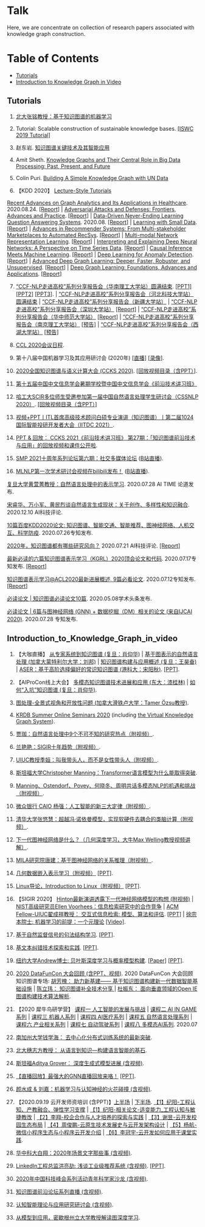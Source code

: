 # Talk



Here, we are concentrate on collection of research papers associated with knowledge graph construction.   


Table of Contents
=================

<!--   * [Research Report of Knowledge Graph](#Research_Report_of_Knowledge_Graph) -->
  * [Tutorials](#Tutorials)
  * [Introduction to Knowledge Graph in Video](#Introduction_to_Knowledge_Graph_in_video)
<!--   * [Tools](#Tools) -->
<!--   * [学术江湖](#学术江湖) -->


## Tutorials
1. [北大张铭教授：基于知识图谱的机器学习](https://mp.weixin.qq.com/s/A98Pr2KdR3o37Hd-bLFYvQ)


2. Tutorial: Scalable construction of sustainable knowledge bases. [[ISWC 2019 Tutorial]](https://ottr.xyz/event/2019-10-267-iswc/)


3. 赵东岩. [知识图谱关键技术及其智能应用](tutorials/北京大学-赵东岩-知识图谱的关键技术及其智能应用.pdf)


4. Amit Sheth. [Knowledge Graphs and Their Central Role in Big Data Processing: Past, Present, and Future](tutorials/Knowledge_Graphs_and_Their_Central_Role_in_Big_Data_Processing.pdf)


5. Colin Puri. [Building A Simple Knowledge Graph with UN Data](https://assets.pubpub.org/ike3bea9/71590171394041.pdf)


6. 【KDD 2020】 [Lecture-Style Tutorials](https://www.kdd.org/kdd2020/tutorials/lecture-tutorials) 

[Recent Advances on Graph Analytics and Its Applications in Healthcare](http://www.calvinzang.com/kdd2020_tutorial_medical_graph_analytics.html). 2020.08.24. [[Report]](https://mp.weixin.qq.com/s/q9T1GAb7-FezTBBIt5Hmqw) | [Adversarial Attacks and Defenses: Frontiers, Advances and Practice](https://sites.google.com/view/kdd-2020-attack-and-defense). [[Report]](https://mp.weixin.qq.com/s/-1hDSYzYLx4-n6Y-LFuAvw) | [Data-Driven Never-Ending Learning Question Answering Systems](http://megagon.ai/nelqa). 2020.08. [[Report]](https://mp.weixin.qq.com/s/TvFGbn39UAfhwTiwGGLmLw) | [Learning with Small Data](https://sites.psu.edu/kdd20tutorial/). [[Report]](https://mp.weixin.qq.com/s/p35yUJLIrQNG1bE0skBAJQ) | [Advances in Recommender Systems: From Multi-stakeholder Marketplaces to Automated RecSys](https://sites.google.com/view/kdd20-marketplace-autorecsys/). [[Report]](hhttps://mp.weixin.qq.com/s/4l2T8zAZeFC3pUJMb9ZCIg) | [Multi-modal Network Representation Learning](https://chuxuzhang.github.io/KDD20_Tutorial.html). [[Report]](https://mp.weixin.qq.com/s/iWjoZ3vxJ6vXqVjQl-bDzQ) | [Interpreting and Explaining Deep Neural Networks: A Perspective on Time Series Data](http://xai.kaist.ac.kr/Tutorial/2020/). [[Report]](https://mp.weixin.qq.com/s/rzwhLuM0OA1KlPw2tr8x4Q) | [Causal Inference Meets Machine Learning](http://kdd2020tutorial.thumedialab.com/). [[Report]](https://mp.weixin.qq.com/s/DHQMBkBo_XqSsyddDxqJ5w) | [Deep Learning for Anomaly Detection](https://sites.google.com/view/kdd2020deepeye/home). [[Report]](https://mp.weixin.qq.com/s/XXNw9ttT0BetZgqnrr68hw) | [Advanced Deep Graph Learning: Deeper, Faster, Robuster, and Unsupervised](https://ai.tencent.com/ailab/ml/KDD-Deep-Graph-Learning.html). [[Report]](https://mp.weixin.qq.com/s/hvVxgND75-sKUdWhr-OWOw) | [Deep Graph Learning: Foundations, Advances and Applications](https://ai.tencent.com/ailab/ml/KDD-Deep-Graph-Learning.html). [[Report]](https://mp.weixin.qq.com/s/-Aj9DsuDokSXIC6Nzv71gA) 


7. [“CCF-NLP走进高校”系列分享报告会（华南理工大学站）圆满结束](https://mp.weixin.qq.com/s/1Q7QoWVE30JbvJ958eQtDQ). [[PPT1]](./CCF-NLP_SCUT/基于翻译的无监督跨语言迁移学习-张梅山.pdf) [[PPT2]](./CCF-NLP_SCUT/基于知识的文本语义理解与文本生成-赵东岩.pdf) [[PPT3]](./CCF-NLP_SCUT/预训练语言模型研究进展-刘群.pdf). | [“CCF-NLP走进高校”系列分享报告会（河北科技大学站）圆满结束](https://mp.weixin.qq.com/s/n00HXPg_mOmhgLzzeAYICg) | [“CCF-NLP走进高校”系列分享报告会（新疆大学站）](https://www.yanxishe.com/events/ccf-nlp-xju) | [“CCF-NLP走进高校”系列分享报告会（深圳大学站）](https://www.yanxishe.com/events/ccf-nlp-szu) [[Report]](https://mp.weixin.qq.com/s/yTPBQAg0RVwJ7dLa9EDYUg) |  [“CCF-NLP走进高校”系列分享报告会（华中师范大学站）](https://www.yanxishe.com/events/ccf-nlp-ccnu) [[Report]](https://mp.weixin.qq.com/s/nV54Ir99kHBP8LHgk17Jdg) |  [“CCF-NLP走进高校”系列分享报告会（南京理工大学站）](https://) [[预告]](https://mp.weixin.qq.com/s/AIxU0zaY02k7pUd59835ig) | [“CCF-NLP走进高校”系列分享报告会（西湖大学站）](https://) [[预告]](https://mp.weixin.qq.com/s/vY27MmtNuCjcsuljfq16DQ)


8. [CCL 2020会议日程](http://cips-cl.org/static/CCL2020/program.html). 


9. 第十八届中国机器学习及其应用研讨会 (2020年) [[直播]](https://live.bilibili.com/22604819) [[录像]](https://www.bilibili.com/s/video/BV1aK4y1E7b1). 


10. [2020全国知识图谱与语义计算大会 (CCKS 2020)](http://sigkg.cn/ccks2020/?page_id=440). [[回放视频目录（含PPT）]](https://hub.baai.ac.cn/view/4155). 


11. [第十五届中国中文信息学会暑期学校暨中国中文信息学会《前沿技术讲习班》](http://conference.cipsc.org.cn/ssatt2020/#tangjian)


12. [哈工大SCIR多位师生受邀参加第一届中国自然语言处理学生研讨会（CSSNLP 2020）](https://mp.weixin.qq.com/s/J18aIqYxME1GpvULny2uFg). [[回放视频目录（含PPT）]](http://conference.cipsc.org.cn/cssnlp/#/)


13. [视频+PPT丨ITL首席高级技术顾问白硕专业演讲（知识图谱）丨第二届1024国际智能投研开发者大会（IITDC 2021）](https://mp.weixin.qq.com/s/AkwUeCAby6xpsI0wZuhPbA). 


14. [PPT & 回放： CCKS 2021《前沿技术讲习班》 第27期：「知识图谱前沿技术与应用」的回放视频和课件公开啦](https://hub.baai.ac.cn/view/11404).


15. [SMP 2021十周年系列论坛第六期：社交多媒体论坛](https://event.baai.ac.cn/activities/220) ([B站直播](https://live.bilibili.com/21484823)).


16. [MLNLP第一次学术研讨会视频在bilibili发布！](https://mp.weixin.qq.com/s/ScoPK8VlbiAUwazRqEMETQ) ([B站直播](https://www.bilibili.com/video/BV1bP4y1J7j9)).



<!-- ## Research_Report_of_Knowledge_Graph
1. [知识图谱助力疫情防控和复工复产案例集](http://www.cesi.cn/images/editor/20200302/20200302142150265.pdf). 2020年第1期. [[Report]](http://www.cesi.cn/images/editor/20200302/20200302142150265.pdf)


2. [2020年中国知识图谱行业研究报告](./report/2020年中国知识图谱行业研究报告.pdf). 2020年. [[Report]](./report/2020年中国知识图谱行业研究报告.pdf)


3. [Research Report of Knowledge Graph](https://static.aminer.cn/misc/pdf/knowledgegraph.pdf). 2019年第2期. [[Report]](https://static.aminer.cn/misc/pdf/knowledgegraph.pdf)


4. [知识图谱标准化白皮书](report/知识图谱标准化白皮书_2019.pdf). 2019版. [[Report]](report/知识图谱标准化白皮书_2019.pdf)


5. [知识图谱发展报告](report/KGDevReport2018.pdf). 2018.08. [[Report]](report/KGDevReport2018.pdf) -->


[复旦大学黄萱菁教授：自然语言处理中的表示学习](https://mp.weixin.qq.com/s/4rXYrAMiXXzURhXKQ09-3g). 2020.07.28 AI TIME 论道发布.


[宋睿华、万小军、黄民烈谈自然语言生成现状：关于创作、多样性和知识融合](https://mp.weixin.qq.com/s/4rXYrAMiXXzURhXKQ09-3g). 2020.12.10 AI科技评论.



[10篇百度KDD2020论文: 知识图谱、智能交通、智能推荐、图神经网络、人机交互、科学防疫](https://mp.weixin.qq.com/s/7ueI-bGLkG7lY3EIu7hcqw). 2020.07.26专知发布.


[2020年，知识图谱都有哪些研究风向？](https://mp.weixin.qq.com/s?__biz=MzA5ODEzMjIyMA==&mid=2247514469&idx=2&sn=74159f99caef7a1ec010e8851194cd52&chksm=9094b0f6a7e339e009045e5f2221e644e8a84ec55f86271ea32a8ecf53fecfb951894684b87f&mpshare=1&scene=1&srcid=0721RooC2I3vuWtZqH6l5GAO&sharer_sharetime=1595315015911&sharer_shareid=6a8a89e40ac625725a7e138018e905a5&key=fdd054e9602c88a6e0941b52b267ffa896a5b22b0e9d60a20570b403d0c9d3ca14c51e5362aae3ecdbd7c757507b40aaea6de04fdc9db3502a7cb97d46785122165362851b9c9fbb2bee0e83234c425e&ascene=1&uin=NjI1MjE3OTQy&devicetype=Windows+10+x64&version=62090529&lang=zh_CN&exportkey=AYd5G6GzFmjt3WThzBOHvcw%3D&pass_ticket=u22P4Ln7XC2%2BsP9KHYz6j5EqMiGjJz9%2FLgFaLO91IUgeudkS51Ftz8tgNaRL0uK2)  2020.07.21 AI科技评论. [[Report]](https://mp.weixin.qq.com/s?__biz=MzA5ODEzMjIyMA==&mid=2247514469&idx=2&sn=74159f99caef7a1ec010e8851194cd52&chksm=9094b0f6a7e339e009045e5f2221e644e8a84ec55f86271ea32a8ecf53fecfb951894684b87f&mpshare=1&scene=1&srcid=0721RooC2I3vuWtZqH6l5GAO&sharer_sharetime=1595315015911&sharer_shareid=6a8a89e40ac625725a7e138018e905a5&key=fdd054e9602c88a6e0941b52b267ffa896a5b22b0e9d60a20570b403d0c9d3ca14c51e5362aae3ecdbd7c757507b40aaea6de04fdc9db3502a7cb97d46785122165362851b9c9fbb2bee0e83234c425e&ascene=1&uin=NjI1MjE3OTQy&devicetype=Windows+10+x64&version=62090529&lang=zh_CN&exportkey=AYd5G6GzFmjt3WThzBOHvcw%3D&pass_ticket=u22P4Ln7XC2%2BsP9KHYz6j5EqMiGjJz9%2FLgFaLO91IUgeudkS51Ftz8tgNaRL0uK2)


[最新必读的六篇知识图谱表示学习（KGRL）2020顶会论文和代码](https://mp.weixin.qq.com/s/HYRG0nAQZujD8xVd4l5oWg). 2020.07.17专知发布. [[Report]](https://mp.weixin.qq.com/s/HYRG0nAQZujD8xVd4l5oWg)


[知识图谱表示学习@ACL2020最新进展概述, 9篇必看论文](https://www.zhuanzhi.ai/vip/2b6f45498f1e7816ec03e2231147c63a). 2020.07.12专知发布. [[Report]](https://www.zhuanzhi.ai/vip/2b6f45498f1e7816ec03e2231147c63a)


[必读论文 | 知识图谱必读论文10篇](https://mp.weixin.qq.com/s/C48sunMM0nmh4JNBcdfsmQ). 2020.05.08学术头条发布. 


[必读论文 | 6篇与图神经网络 (GNN) + 数据挖掘（DM）相关的论文 (来自IJCAI 2020)](https://mp.weixin.qq.com/s/bMEijvGOMsxk9mq8waFo6A). 2020.07.28 专知发布. 



## Introduction_to_Knowledge_Graph_in_video
1. 【大咖直播】 [从专家系统到知识图谱 (复旦：肖仰华)](https://appqtulvsie4217.pc.xiaoe-tech.com/detail/l_5ef01ed2d783b_w1RwXHpq/4?fromH5=true) | [基于图表示的自然语言处理 (加拿大蒙特利尔大学：刘邦)](https://appqtulvsie4217.pc.xiaoe-tech.com/detail/l_5ef1b9b71397b_MtIvEcQG/4) | [知识图谱构建与应用概述 (复旦：王昊奋)](https://appqtulvsie4217.pc.xiaoe-tech.com/detail/l_5dc116dde4ed6_kBv6z1GD/4) | [ASER：基于高阶选择偏好的常识知识图谱 (港科大：宋阳秋)](https://appqtulvsie4217.pc.xiaoe-tech.com/detail/l_5ef850e6720be_mtssEqor/4). [[PPT]](./report/知识图谱前沿论坛系列-宋阳秋老师-0701.pdf). 


2. 【AIProCon线上大会】 [多模态知识图谱技术进展和应用 (东大：漆桂林)](https://appqtulvsie4217.pc.xiaoe-tech.com/detail/l_5efd8a0ed777a_GqfnLABY/4?fromH5=true) | [如何“入坑”知识图谱 (复旦：肖仰华)](https://appqtulvsie4217.pc.xiaoe-tech.com/detail/l_5efd899b7b3c6_djHhAq4T/4). 


3. [图处理-全景式视角和开放性问题 (加拿大滑铁卢大学：Tamer Özsu教授)](https://www.bilibili.com/video/BV1QK4y147yz). 


4. [KRDB Summer Online Seminars 2020](http://www.inf.unibz.it/krdb/sos-2020/) (including [the Virtual Knowledge Graph System](https://mp.weixin.qq.com/s?__biz=MzU2NzY1ODkzMQ==&mid=2247484239&idx=1&sn=312bebf5d943fbe99cf1a843ecedd816&chksm=fc989393cbef1a8510875c12d8a258f460beaffb2f4755e9376c0bf8b8cd50dcacdb4053a373&mpshare=1&scene=1&srcid=0709wQfF8fxVjoWlGjVq282O&sharer_sharetime=1594366777441&sharer_shareid=6a8a89e40ac625725a7e138018e905a5&key=ad9249a4d4ce1ee49b33e4d208a3864620ee488ef073c6f9d9ca677fadf10a839e17785407511e0d530412d379279f1ae858b1e3fa07e088ffa020f9c634b5effe973091ac99d32a9a80595a6cd59ead&ascene=1&uin=NjI1MjE3OTQy&devicetype=Windows+10+x64&version=62090529&lang=zh_CN&exportkey=Abpq3eMmZDK14fEmGCr7SpM%3D&pass_ticket=9IaydkjtYl4tLECMPyCckLXaO%2BS5G3IeImiwfVE7LsaEMSiz0ZFxymDk9%2BD8RZ2f)). 


5. [贾珈：自然语言处理中9个不可不知的研究热点（附视频）](https://mp.weixin.qq.com/s/vk3QDyvVIma8vjDsyYauNA). 


6. [兰艳艳：SIGIR十年趋势（附视频）](https://mp.weixin.qq.com/s/bBs9q2MWgW2x341hcY1UeA).


7. [UIUC教授季姮：叫我带头人，而不是女性带头人（附视频）](https://mp.weixin.qq.com/s?__biz=MzU5ODg0MTAwMw==&mid=2247488954&idx=2&sn=a668c9721646307b0d0288ea91758e70&chksm=febf567ec9c8df68598111114bc4fefc7d00536433f9ff0034074847967656309372c482a6ef&mpshare=1&scene=1&srcid=072088gd2sbPTexh5frnI6sf&sharer_sharetime=1595219293214&sharer_shareid=6a8a89e40ac625725a7e138018e905a5&key=a1d17b2e5fa7909215e9d980dcb5f401880959b9e1646134e3e439d74a9866e2b867254a20edf294c8c6853a8d9b96452ba26c95898dc71f97d5b1e66461ba006a82532845f336944780030b852d8ebb&ascene=1&uin=NjI1MjE3OTQy&devicetype=Windows+10+x64&version=62090529&lang=zh_CN&exportkey=AcXL7cih0v7IgRusolM8%2BpM%3D&pass_ticket=u22P4Ln7XC2%2BsP9KHYz6j5EqMiGjJz9%2FLgFaLO91IUgeudkS51Ftz8tgNaRL0uK2).


8. [斯坦福大学Christopher Manning：Transformer语言模型为什么能取得突破](https://mp.weixin.qq.com/s/zOy3ox42YJHyEBW8g7MjdA).


9. [Manning、Ostendorf、Povey、何晓冬、周明共话多模态NLP的机遇和挑战（附视频）](https://mp.weixin.qq.com/s?__biz=MzU5ODg0MTAwMw==&mid=2247488568&idx=1&sn=d9351b098be46f7bb69d18c6f59ac8a1&chksm=febf57fcc9c8deea89561f083767bd19baa649b2fbade7ab44ec8796a486d08788ce651aec35&mpshare=1&scene=1&srcid=0721JhvqaELEPSIHFymIZnmm&sharer_sharetime=1595341020119&sharer_shareid=6a8a89e40ac625725a7e138018e905a5&key=7adf10a6617c6315caf360f1431bbd4bf92a2359c737b880898fd93e7bc029428cebb2197fb89319f4444029988f05f8ac8a7a64ea88137e12ae4e46d7a5f676f4cedc20b1595d774aa60b8d9214d0e1&ascene=1&uin=NjI1MjE3OTQy&devicetype=Windows+10+x64&version=62090529&lang=zh_CN&exportkey=AUbyR9VFQn8MirIMAmhW8mI%3D&pass_ticket=742stD4QfQtBM2dzDr8C1odLrmSrLQq%2BlQcwt%2B8Jwx7%2FYXbWSRp0UT8XjRt1eM0P).


10. [微众银行 CAIO 杨强：人工智能的新三大定律（附视频）](https://mp.weixin.qq.com/s?__biz=MzU5ODg0MTAwMw==&mid=2247489044&idx=1&sn=881149ecd1a35c183fd4e65ddbdcb958&chksm=febf55d0c9c8dcc6f6965ca47391c231b79eedd81f0f167d9069e7d5488aa2d38c1d39eaf561&mpshare=1&scene=1&srcid=07214riMr8Z0GdFYCecEO7i2&sharer_sharetime=1595340803385&sharer_shareid=6a8a89e40ac625725a7e138018e905a5&key=349ef81838e6cf3c96afd23987a3a607a7374359b5ad9149abb93b3346cb6c18e3dde8252bb5bb30743e5b27de466dc4fd2a930bf418beb006d7c2eddf5ab4dea8bb1d1ce06a35ca72743743fddaf077&ascene=1&uin=NjI1MjE3OTQy&devicetype=Windows+10+x64&version=62090529&lang=zh_CN&exportkey=AUFUM4OIk2880mUQVd3lsaQ%3D&pass_ticket=742stD4QfQtBM2dzDr8C1odLrmSrLQq%2BlQcwt%2B8Jwx7%2FYXbWSRp0UT8XjRt1eM0P).


11. [清华大学张悠慧：超越冯·诺依曼模型，实现软硬件去耦合的类脑计算（附视频）](https://mp.weixin.qq.com/s?__biz=MzU5ODg0MTAwMw==&mid=2247488684&idx=1&sn=2b7cb9152a7e5faa8af0f34acf3e285e&chksm=febf5768c9c8de7ea1594e8cc109f0b2ee056a75389ae604b0738b67d139f154ac8c819a8c02&mpshare=1&scene=1&srcid=0721yeiOrY8dVNmZjzWiXRKD&sharer_sharetime=1595341006829&sharer_shareid=6a8a89e40ac625725a7e138018e905a5&key=fdd054e9602c88a6d1d092f3d5e3ff59b2f155b1b897d2577ec65d11be8c46cf17c8d32e5a69310b90d9729b156fe16e4ffada576cd8d616782ecc80b588e07e072e4b2c8f43c57ac0fca5da373c922c&ascene=1&uin=NjI1MjE3OTQy&devicetype=Windows+10+x64&version=62090529&lang=zh_CN&exportkey=AZ%2FGavZVVM0WawcZj5egzdc%3D&pass_ticket=742stD4QfQtBM2dzDr8C1odLrmSrLQq%2BlQcwt%2B8Jwx7%2FYXbWSRp0UT8XjRt1eM0P).


12. [下一代图神经网络是什么？（几何深度学习，大牛Max Welling教授视频讲解）](https://mp.weixin.qq.com/s/PSIFmk9aEafvzm74SGwRrQ).


13. [MILA研究院唐建：基于图神经网络的关系推理（附视频）](https://mp.weixin.qq.com/s/SIawiyranfCcznKWxB0yvA).


14. [几何数据嵌入表示学习（附视频）](https://mp.weixin.qq.com/s/SIawiyranfCcznKWxB0yvA) [[PPT]](./report/Learned_Embeddings_of_Geometric_Data.pdf).


15. [Linux导论，Introduction to Linux（附视频）](https://mp.weixin.qq.com/s/K5aRRqdAYgNoswMy4yEp3Q) [[PPT]](http://www.hpc.lsu.edu/training/weekly-materials/2020-Summer/HPC_Linux_Summer_2020.pdf).


16. 【SIGIR 2020】 [Hinton最新演讲透露下一代神经网络模型的构想 (附视频)](https://mp.weixin.qq.com/s/SNOaBJ-9hVT3ZS4bhyaypg) | [NIST高级研究员Ellen Voorhees：信息检索研究中的合作竞争](https://mp.weixin.qq.com/s?__biz=MzU5ODg0MTAwMw==&mid=2247489494&idx=1&sn=ba820562047027952e441a70bde08427&chksm=febf5412c9c8dd04b25bb112dc535437f1b1ddaa12f0b24be8f6177aea7ab2c256dd0ceb4011&mpshare=1&scene=1&srcid=0729Qwtqk9MFeWk4bqMFGEGm&sharer_sharetime=1596013520829&sharer_shareid=6a8a89e40ac625725a7e138018e905a5&key=a1d17b2e5fa79092f0e591c35f19c40b9cb681d27dce81c4a92edbf950b610835e2f58a61ba70c2e7734c4cce81651d330090f51d724caf46c88ad6e341ccf273bf9fa2e7d8ab2ef75cf65d37c71d03e&ascene=1&uin=NjI1MjE3OTQy&devicetype=Windows+10+x64&version=62090529&lang=zh_CN&exportkey=Ac6PG0sUHWxCmS7RCnALHR4%3D&pass_ticket=5wbNy8CgObPhTS3NUTBm2A4xNCKBagxTcU5eGW51ABBi27N5ATMTpZL4pPmNxbPb) | [ACM Fellow-UIUC翟成祥教授： 交互式信息检索: 模型、算法和评估](https://sigir-preview.baai.ac.cn/vod-0726/tut0008.mp4). [[PPT]](./tutorials/iir-tutorial-zhai-sigir2020.pdf) | [徐宗本院士: 机器学习的前提：一个元理论](https://mp.weixin.qq.com/s/WyDWuXCnCGsgxc_uXFJZGw)  [[Video]](https://sigir-preview.baai.ac.cn/vod-0727/Keynote-II.mp4).


17. [基于自然监督信号的句法结构学习](https://apposcmf8kb5033.h5.xiaoeknow.com/content_page/eyJ0eXBlIjoxMiwicmVzb3VyY2VfdHlwZSI6NCwicmVzb3VyY2VfaWQiOiJsXzVmMDY3ZjE5ZTRiMDYxZGU3Y2I1NTE5ZiIsInByb2R1Y3RfaWQiOiIiLCJhcHBfaWQiOiJhcHBvU0NNZjhrYjUwMzMiLCJleHRyYV9kYXRhIjowfQ). [[PPT]](./report/智东西公开课-NLP前沿讲座第1讲课件-基于自然监督信号的句法结构学习-丰田工业大学芝加哥分校.pdf). 


18. [基文本纠错技术探索和实践](https://mp.weixin.qq.com/s/dk5VG9Clx0J5lxBJiF3pnQ). [[PPT]](./report/平安人寿陈乐清_文本纠错技术的探索与实践.pdf). 


19. [纽约大学Andrew博士: 贝叶斯深度学习与概率模型构建](https://mp.weixin.qq.com/s/UdM3iMBiss-1KD1jaC2DOA). [[Paper]](https://arxiv.org/pdf/2002.08791.pdf) [[PPT]](./tutorials/bayesdlicml2020.pdf). 


20. [2020 DataFunCon 大会回顾 (含PPT、视频)](https://mp.weixin.qq.com/s/u9PkJPju7c1vQpnVTxzJ4A).
2020 DataFunCon 大会回顾 知识图谱专场: [胡芳槐： 助力新基建——
基于知识图谱构建新一代数据智能基础设施](./report/18-2基于知识图谱构建新一代数据智能基础设施.pdf) | [陈立玮： 知识图谱补全技术分享
](./report/18-3知识图谱补全技术分享.pdf) | [杜振东： 面向垂直领域的Open IE图谱构建技术算法解析](./report/18-4面向垂直领域的OpenIE图谱构建技术算法解析.pdf). 


21. 【2020 犀牛鸟研学营】 [课程一 人工智能的发展与挑战](https://www.withzz.com/live/239) | [课程二 AI IN GAME系列](https://www.withzz.com/live/240) | [课程三 机器人系列](https://www.withzz.com/live/243) | [课程四 AI医疗系列](https://www.withzz.com/live/248) | [课程五 自然语言处理系列](https://www.withzz.com/live/253) | [课程六 产业相关系列](https://www.withzz.com/live/259) | [课程七 自动驾驶系列](https://www.withzz.com/live/267) | [课程八 多模态AI系列](https://www.withzz.com/live/269). 2020.07


22. [南加州大学钱学海： 去中心化分布式训练系统的最新突破](https://mp.weixin.qq.com/s/rVtILsVKSopPGt4pW-1oxQ). 


23. [北大穗志方教授： 从语言到知识—构建语言智能的基石](https://mp.weixin.qq.com/s/soLZ9rHxPCoLCbcirc6TVQ). 


24. [斯坦福Aditya Grover： 深度生成式模型进展 (含视频)](https://mp.weixin.qq.com/s/fxiAVPWBiN8tUCPzI8nY-A). 
<!-- ## 学术江湖 -->


25. [【直播回放】最强大的GNN直播回放来咯！](https://mp.weixin.qq.com/s/_5ix2Qp7I6tMmDajentLxQ) [[PPT]](https://drive.google.com/file/d/1rGgbjoOP8Y2Uc9MbZgsAIfnXYEP58rcT/view). 
<!-- ## 学术江湖 -->


26. [颜水成 & 刘嘉：机器学习与认知神经的火花碰撞 (含视频)](https://mp.weixin.qq.com/s/rsnBLW_mqzyuXD0AB1OH_w). 


27. 【2020.09.19 云开发师资培训 (含PPT)】[上半场](https://share.weiyun.com/D5SUXPaC) | [下半场](https://share.weiyun.com/HPRyLsAe). [【1】纪阳-工程认知、产教融合、弹性学习支撑](./20200919云开发师资培训PPT/【1】纪阳-工程认知、产教融合、弹性学习支撑.pdf) |  [【1】纪阳-相关论文-适变能力_工程认知与敏捷教改](./20200919云开发师资培训PPT/【1】纪阳-相关论文-适变能力_工程认知与敏捷教改.pdf) | [【2】李翔-校企合作与人才培养的探索与实践](./20200919云开发师资培训PPT/【2】李翔-校企合作与人才培养的探索与实践.pdf) | [【3】谢昱-云开发校园生态布局](./20200919云开发师资培训PPT/【3】谢昱-云开发校园生态布局.pdf) | [【4】周俊鹏-云原生技术发展史与云开发架构设计](./20200919云开发师资培训PPT/【4】周俊鹏-云原生技术发展史与云开发架构设计.pdf) | [【5】杨航-微信小程序生态与小程序云开发介绍](./20200919云开发师资培训PPT/【5】杨航-微信小程序生态与小程序云开发介绍.pdf) | [【6】李冠宇-云开发如何应用于课堂实践](./20200919云开发师资培训PPT/【6】李冠宇-云开发如何应用于课堂实践.pdf). 


28. [华中科大白翔：2020年场景文字那些事 (含视频)](https://mp.weixin.qq.com/s/8GSIn8HodzBaFn5-2koikg). 


29. [LinkedIn工程总监洪亮劼: 浅谈工业级推荐系统 (含视频)](https://mp.weixin.qq.com/s/CN5tixxMIXxpZJCxv5UZRQ). [[PPT]](https://www.hongliangjie.com/talks/IRS_KDD2020.pdf). 


30. [2020年中国科技峰会系列活动青年科学家沙龙 (含视频)](https://www.bilibili.com/video/BV1di4y177J5?p=1&share_medium=android&share_plat=android&share_source=COPY&share_tag=s_i&timestamp=1602408037&unique_k=2m15vh).


31. [知识图谱前沿论坛系列直播 (含视频)](https://appqtulvsie4217.pc.xiaoe-tech.com/detail/p_5f03e14ee4b036f1c0cf0ffc/6?fromH5=true).


32. [认知智能理论与应用研究研讨会 (含视频)](https://appqtulvsie4217.pc.xiaoe-tech.com/detail/l_5fc854b5e4b04db7c0927b23/4?fromH5=true).


33. [从模型到应用，密歇根州立大学教授解读图深度学习](https://app6ca5octe2206.pc.xiaoe-tech.com/all/4706906).



